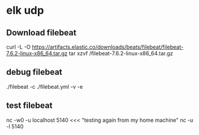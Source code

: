 # elk udp

## Download filebeat
curl -L -O https://artifacts.elastic.co/downloads/beats/filebeat/filebeat-7.6.2-linux-x86_64.tar.gz
tar xzvf /filebeat-7.6.2-linux-x86_64.tar.gz

## debug filebeat
./filebeat -c ./filebeat.yml  -v -e

## test filebeat
nc -w0 -u localhost 5140 <<< "testing again from my home machine"
nc -u -l 5140